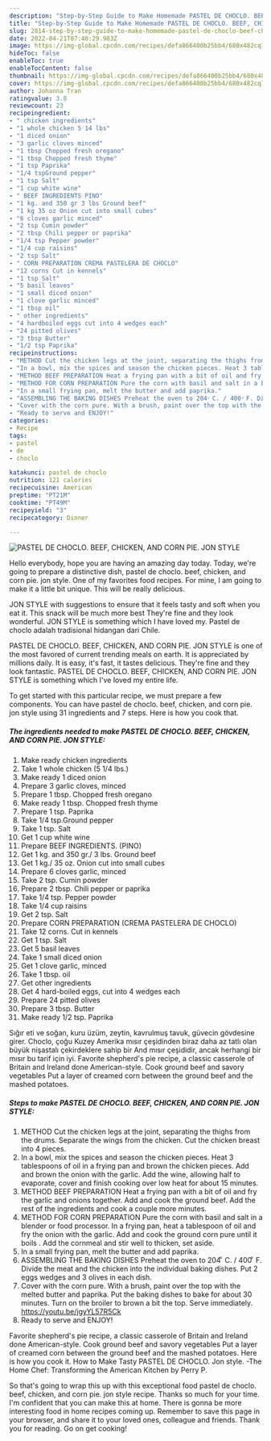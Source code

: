 ```yaml
---
description: "Step-by-Step Guide to Make Homemade PASTEL DE CHOCLO. BEEF, CHICKEN, AND CORN PIE. JON STYLE"
title: "Step-by-Step Guide to Make Homemade PASTEL DE CHOCLO. BEEF, CHICKEN, AND CORN PIE. JON STYLE"
slug: 2814-step-by-step-guide-to-make-homemade-pastel-de-choclo-beef-chicken-and-corn-pie-jon-style
date: 2022-04-21T07:40:29.983Z
image: https://img-global.cpcdn.com/recipes/defa866400b25bb4/680x482cq70/pastel-de-choclo-beef-chicken-and-corn-pie-jon-style-recipe-main-photo.jpg
hideToc: false
enableToc: true
enableTocContent: false
thumbnail: https://img-global.cpcdn.com/recipes/defa866400b25bb4/680x482cq70/pastel-de-choclo-beef-chicken-and-corn-pie-jon-style-recipe-main-photo.jpg
cover: https://img-global.cpcdn.com/recipes/defa866400b25bb4/680x482cq70/pastel-de-choclo-beef-chicken-and-corn-pie-jon-style-recipe-main-photo.jpg
author: Johanna Tran
ratingvalue: 3.8
reviewcount: 23
recipeingredient:
- " chicken ingredients"
- "1 whole chicken 5 14 lbs"
- "1 diced onion"
- "3 garlic cloves minced"
- "1 tbsp Chopped fresh oregano"
- "1 tbsp Chopped fresh thyme"
- "1 tsp Paprika"
- "1/4 tspGround pepper"
- "1 tsp Salt"
- "1 cup white wine"
- " BEEF INGREDIENTS PINO"
- "1 kg. and 350 gr 3 lbs Ground beef"
- "1 kg 35 oz Onion cut into small cubes"
- "6 cloves garlic minced"
- "2 tsp Cumin powder"
- "2 tbsp Chili pepper or paprika"
- "1/4 tsp Pepper powder"
- "1/4 cup raisins"
- "2 tsp Salt"
- " CORN PREPARATION CREMA PASTELERA DE CHOCLO"
- "12 corns Cut in kennels"
- "1 tsp Salt"
- "5 basil leaves"
- "1 small diced onion"
- "1 clove garlic minced"
- "1 tbsp oil"
- " other ingredients"
- "4 hardboiled eggs cut into 4 wedges each"
- "24 pitted olives"
- "3 tbsp Butter"
- "1/2 tsp Paprika"
recipeinstructions:
- "METHOD Cut the chicken legs at the joint, separating the thighs from the drums. Separate the wings from the chicken. Cut the chicken breast into 4 pieces."
- "In a bowl, mix the spices and season the chicken pieces. Heat 3 tablespoons of oil in a frying pan and brown the chicken pieces. Add and brown the onion with the garlic. Add the wine, allowing half to evaporate, cover and finish cooking over low heat for about 15 minutes."
- "METHOD BEEF PREPARATION Heat a frying pan with a bit of oil and fry the garlic and onions together. Add and cook the ground beef. Add the rest of the ingredients and cook a couple more minutes."
- "METHOD FOR CORN PREPARATION Pure the corn with basil and salt in a blender or food processor. In a frying pan, heat a tablespoon of oil and fry the onion with the garlic. Add and cook the ground corn pure until it boils . Add the cornmeal and stir well to thicken, set aside."
- "In a small frying pan, melt the butter and add paprika."
- "ASSEMBLING THE BAKING DISHES Preheat the oven to 204 ͦ C. / 400 ͦ F. Divide the meat and the chicken into the individual baking dishes. Put 2 eggs wedges and 3 olives in each dish."
- "Cover with the corn pure. With a brush, paint over the top with the melted butter and paprika. Put the baking dishes to bake for about 30 minutes. Turn on the broiler to brown a bit the top. Serve immediately. https://youtu.be/jgyYL57R5Ck"
- "Ready to serve and ENJOY!"
categories:
- Recipe
tags:
- pastel
- de
- choclo

katakunci: pastel de choclo 
nutrition: 121 calories
recipecuisine: American
preptime: "PT21M"
cooktime: "PT49M"
recipeyield: "3"
recipecategory: Dinner

---
```



![PASTEL DE CHOCLO. BEEF, CHICKEN, AND CORN PIE. JON STYLE](https://img-global.cpcdn.com/recipes/defa866400b25bb4/680x482cq70/pastel-de-choclo-beef-chicken-and-corn-pie-jon-style-recipe-main-photo.jpg)

Hello everybody, hope you are having an amazing day today. Today, we're going to prepare a distinctive dish, pastel de choclo. beef, chicken, and corn pie. jon style. One of my favorites food recipes. For mine, I am going to make it a little bit unique. This will be really delicious.

JON STYLE with suggestions to ensure that it feels tasty and soft when you eat it. This snack will be much more best They&#39;re fine and they look wonderful. JON STYLE is something which I have loved my. Pastel de choclo adalah tradisional hidangan dari Chile.

PASTEL DE CHOCLO. BEEF, CHICKEN, AND CORN PIE. JON STYLE is one of the most favored of current trending meals on earth. It is appreciated by millions daily. It is easy, it's fast, it tastes delicious. They're fine and they look fantastic. PASTEL DE CHOCLO. BEEF, CHICKEN, AND CORN PIE. JON STYLE is something which I've loved my entire life.


To get started with this particular recipe, we must prepare a few components. You can have pastel de choclo. beef, chicken, and corn pie. jon style using 31 ingredients and 7 steps. Here is how you cook that.

<!--inarticleads1-->

##### The ingredients needed to make PASTEL DE CHOCLO. BEEF, CHICKEN, AND CORN PIE. JON STYLE:

1. Make ready  chicken ingredients
1. Take 1 whole chicken (5 1/4 lbs.)
1. Make ready 1 diced onion
1. Prepare 3 garlic cloves, minced
1. Prepare 1 tbsp. Chopped fresh oregano
1. Make ready 1 tbsp. Chopped fresh thyme
1. Prepare 1 tsp. Paprika
1. Take 1/4 tsp.Ground pepper
1. Take 1 tsp. Salt
1. Get 1 cup white wine
1. Prepare  BEEF INGREDIENTS. (PINO)
1. Get 1 kg. and 350 gr./ 3 lbs. Ground beef
1. Get 1 kg./ 35 oz. Onion cut into small cubes
1. Prepare 6 cloves garlic, minced
1. Take 2 tsp. Cumin powder
1. Prepare 2 tbsp. Chili pepper or paprika
1. Take 1/4 tsp. Pepper powder
1. Take 1/4 cup raisins
1. Get 2 tsp. Salt
1. Prepare  CORN PREPARATION (CREMA PASTELERA DE CHOCLO)
1. Take 12 corns. Cut in kennels
1. Get 1 tsp. Salt
1. Get 5 basil leaves
1. Take 1 small diced onion
1. Get 1 clove garlic, minced
1. Take 1 tbsp. oil
1. Get  other ingredients
1. Get 4 hard-boiled eggs, cut into 4 wedges each
1. Prepare 24 pitted olives
1. Prepare 3 tbsp. Butter
1. Make ready 1/2 tsp. Paprika


Sığır eti ve soğan, kuru üzüm, zeytin, kavrulmuş tavuk, güvecin gövdesine girer. Choclo, çoğu Kuzey Amerika mısır çeşidinden biraz daha az tatlı olan büyük nişastalı çekirdeklere sahip bir And mısır çeşididir, ancak herhangi bir mısır bu tarif için iyi. Favorite shepherd&#39;s pie recipe, a classic casserole of Britain and Ireland done American-style. Cook ground beef and savory vegetables Put a layer of creamed corn between the ground beef and the mashed potatoes. 

<!--inarticleads2-->

##### Steps to make PASTEL DE CHOCLO. BEEF, CHICKEN, AND CORN PIE. JON STYLE:

1. METHOD Cut the chicken legs at the joint, separating the thighs from the drums. Separate the wings from the chicken. Cut the chicken breast into 4 pieces.
1. In a bowl, mix the spices and season the chicken pieces. Heat 3 tablespoons of oil in a frying pan and brown the chicken pieces. Add and brown the onion with the garlic. Add the wine, allowing half to evaporate, cover and finish cooking over low heat for about 15 minutes.
1. METHOD BEEF PREPARATION Heat a frying pan with a bit of oil and fry the garlic and onions together. Add and cook the ground beef. Add the rest of the ingredients and cook a couple more minutes.
1. METHOD FOR CORN PREPARATION Pure the corn with basil and salt in a blender or food processor. In a frying pan, heat a tablespoon of oil and fry the onion with the garlic. Add and cook the ground corn pure until it boils . Add the cornmeal and stir well to thicken, set aside.
1. In a small frying pan, melt the butter and add paprika.
1. ASSEMBLING THE BAKING DISHES Preheat the oven to 204 ͦ C. / 400 ͦ F. Divide the meat and the chicken into the individual baking dishes. Put 2 eggs wedges and 3 olives in each dish.
1. Cover with the corn pure. With a brush, paint over the top with the melted butter and paprika. Put the baking dishes to bake for about 30 minutes. Turn on the broiler to brown a bit the top. Serve immediately. https://youtu.be/jgyYL57R5Ck
1. Ready to serve and ENJOY!

Favorite shepherd&#39;s pie recipe, a classic casserole of Britain and Ireland done American-style. Cook ground beef and savory vegetables Put a layer of creamed corn between the ground beef and the mashed potatoes. Here is how you cook it. How to Make Tasty PASTEL DE CHOCLO. Jon style. -The Home Chef: Transforming the American Kitchen by Perry P. 

So that's going to wrap this up with this exceptional food pastel de choclo. beef, chicken, and corn pie. jon style recipe. Thanks so much for your time. I'm confident that you can make this at home. There is gonna be more interesting food in home recipes coming up. Remember to save this page in your browser, and share it to your loved ones, colleague and friends. Thank you for reading. Go on get cooking!
